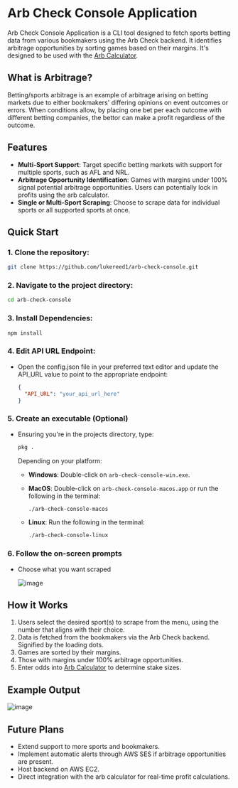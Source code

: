 # Arb Check Console Application

Arb Check Console Application is a CLI tool designed to fetch sports betting data from various bookmakers using the Arb Check backend. It identifies arbitrage opportunities by sorting games based on their margins. It's designed to be used with the [Arb Calculator](https://github.com/lukereed1/arb-calculator).

## What is Arbitrage?

Betting/sports arbitrage is an example of arbitrage arising on betting markets due to either bookmakers' differing opinions on event outcomes or errors. When conditions allow, by placing one bet per each outcome with different betting companies, the bettor can make a profit regardless of the outcome.

## Features

- **Multi-Sport Support**: Target specific betting markets with support for multiple sports, such as AFL and NRL.
- **Arbitrage Opportunity Identification**: Games with margins under 100% signal potential arbitrage opportunities. Users can potentially lock in profits using the arb calculator.
- **Single or Multi-Sport Scraping**: Choose to scrape data for individual sports or all supported sports at once.

## Quick Start

### 1. Clone the repository:

```bash
git clone https://github.com/lukereed1/arb-check-console.git
```

### 2. Navigate to the project directory:

```bash
cd arb-check-console
```

### 3. Install Dependencies:

```bash
npm install
```

### 4. Edit API URL Endpoint:

- Open the config.json file in your preferred text editor and update the API_URL value to point to the appropriate endpoint:

  ```json
  {
  	"API_URL": "your_api_url_here"
  }
  ```

### 5. Create an executable (Optional)

- Ensuring you're in the projects directory, type:

  ```bash
  pkg .
  ```

  Depending on your platform:

  - **Windows**: Double-click on `arb-check-console-win.exe`.

  - **MacOS**: Double-click on `arb-check-console-macos.app` or run the following in the terminal:
    ```bash
    ./arb-check-console-macos
    ```
  - **Linux**: Run the following in the terminal:
    ```bash
    ./arb-check-console-linux
    ```

### 6. Follow the on-screen prompts
- Choose what you want scraped

  ![image](https://github.com/lukereed1/arb-check-console/assets/104820125/a43b9e72-95f8-4755-8573-cbe7c0c96dec)


## How it Works

1. Users select the desired sport(s) to scrape from the menu, using the number that aligns with their choice.
2. Data is fetched from the bookmakers via the Arb Check backend. Signified by the loading dots.
3. Games are sorted by their margins.
4. Those with margins under 100% arbitrage opportunities.
5. Enter odds into [Arb Calculator](https://github.com/lukereed1/arb-calculator) to determine stake sizes.

## Example Output

![image](https://github.com/lukereed1/arb-check-console/assets/104820125/2c9e6256-0e39-4ddb-965d-2f4d06265914)

## Future Plans

- Extend support to more sports and bookmakers.
- Implement automatic alerts through AWS SES if arbitrage opportunities are present.
- Host backend on AWS EC2.
- Direct integration with the arb calculator for real-time profit calculations.
